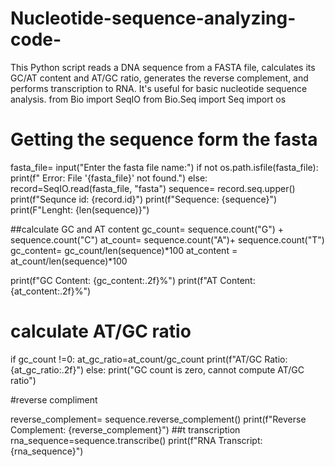 # Nucleotide-sequence-analyzing-code-
This Python script reads a DNA sequence from a FASTA file, calculates its GC/AT content and AT/GC ratio, generates the reverse complement, and performs transcription to RNA. It's useful for basic nucleotide sequence analysis.
from Bio import SeqIO
from Bio.Seq import Seq
import os
# Getting the sequence form the fasta

fasta_file= input("Enter the fasta file name:")
if not os.path.isfile(fasta_file):
          print(f" Error: File '{fasta_file}' not found.")
else:
      record=SeqIO.read(fasta_file, "fasta")
      sequence= record.seq.upper()
      print(f"Sequnce id: {record.id}")
      print(f"Sequence: {sequence}")
      print(F"Lenght: {len(sequence)}")

##calculate GC and AT content
gc_count= sequence.count("G") + sequence.count("C")
at_count= sequence.count("A")+ sequence.count("T")
gc_content= gc_count/len(sequence)*100
at_content = at_count/len(sequence)*100

print(f"GC Content: {gc_content:.2f}%")
print(f"AT Content: {at_content:.2f}%")
# calculate AT/GC ratio
if gc_count !=0:
    at_gc_ratio=at_count/gc_count
    print(f"AT/GC Ratio: {at_gc_ratio:.2f}")
else:
        print("GC count is zero, cannot compute AT/GC ratio")

#reverse compliment

reverse_complement= sequence.reverse_complement()
print(f"Reverse Complement: {reverse_complement}")
##t transcription
rna_sequence=sequence.transcribe()
print(f"RNA Transcript: {rna_sequence}")
